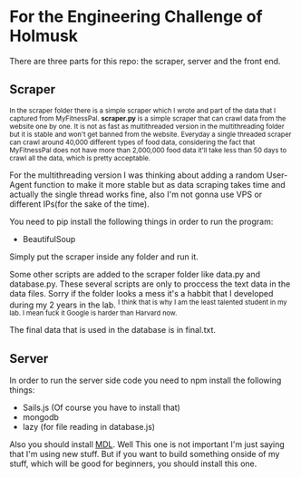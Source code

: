 # For the Engineering Challenge of Holmusk

There are three parts for this repo: the scraper, server and the front end. 

## Scraper

<sub>In the scraper folder there is a simple scraper which I wrote and part of the data that I captured from MyFitnessPal. **scraper.py** is a 
simple scraper that can crawl data from the website one by one. It is not as fast as multithreaded version in the multithreading folder
but it is stable and won't get banned from the website. Everyday a single threaded scraper can crawl around 40,000 different types of food
data, considering the fact that MyFitnessPal does not have more than 2,000,000 food data it'll take less than 50 days to crawl all the data,
which is pretty acceptable. </sub>

For the multithreading version I was thinking about adding a random User-Agent function to make it more stable but as data scraping takes 
time and actually the single thread works fine, also I'm not gonna use VPS or different IPs(for the sake of the time). 

You need to pip install the following things in order to run the program:
- BeautifulSoup

Simply put the scraper inside any folder and run it.

Some other scripts are added to the scraper folder like data.py and database.py. These several scripts are only to proccess the text data in the data files. Sorry if the folder looks a mess it's a habbit that I developed during my 2 years in the lab. <sup>I think that is why I am the least talented student in my lab. I mean fuck it Google is harder than Harvard now.</sup>

The final data that is used in the database is in final.txt.

## Server
In order to run the server side code you need to npm install the following things:
- Sails.js (Of course you have to install that)
- mongodb
- lazy (for file reading in database.js)

Also you should install [MDL](http://www.getmdl.io/started/index.html#download). Well This one is not important I'm just saying that I'm using new stuff. But if you want to build something onside of my stuff, which will be good for beginners, you should install this one.

